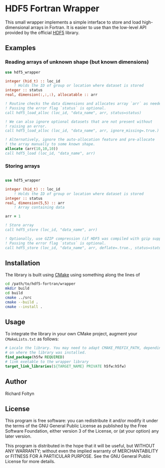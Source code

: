 # HDF5 Fortran Wrapper

This small wrapper implements a simple interface to store and load 
high-dimensional arrays in Fortran. It is easier to use than the low-level API provided
by the official [HDF5](https://portal.hdfgroup.org/) library.

## Examples

### Reading arrays of unknown shape (but known dimensions)

```fortran
use hdf5_wrapper

integer (hid_t) :: loc_id
    ! Holds the ID of group or location where dataset is stored
integer :: status
real, dimension(:,:,:), allocatable :: arr

! Routine checks the data dimensions and allocates array `arr` as needed.
! Passing the error flag `status` is optional.
call hdf5_load_alloc (loc_id, "data_name", arr, status=status)

! We can also ignore optional datasets that are not present without
! raising an error.
call hdf5_load_alloc (loc_id, "data_name", arr, ignore_missing=.true.)

! Alternatively, ignore the auto-allocation feature and pre-allocate
! the array manually to some known shape.
allocate (arr(10,10,10))
call hdf5_load (loc_id, "data_name", arr)
```

### Storing arrays

```fortran

use hdf5_wrapper

integer (hid_t) :: loc_id
    ! Holds the ID of group or location where dataset is stored
integer :: status
real, dimension(5,5) :: arr
    ! Array containing data

arr = 1

! Store array
call hdf5_store (loc_id, "data_name", arr)

! Optionally, use GZIP compression (if HDF5 was compiled with gzip support).
! Passing the error flag `status` is optional.
call hdf5_store (loc_id, "data_name", arr, deflate=.true., status=status)

```

## Installation

The library is built using [CMake](https://cmake.org/) using
something along the lines of
```bash
cd /path/to/hdf5-fortran/wrapper
mkdir build
cd build
cmake ../src
cmake --build .
cmake --install .
```

## Usage

To integrate the library in your own CMake project, augment your `CMakeLists.txt`
as follows:
```CMake
# Locale the library. You may need to adapt CMAKE_PREFIX_PATH, depending
# on where the library was installed.
find_package(h5fw REQUIRED)
# link exetable to the wrapper library
target_link_libraries(${TARGET_NAME} PRIVATE h5fw:h5fw)
```

## Author

Richard Foltyn

## License

This program is free software: you can redistribute it and/or modify it under 
the terms of the GNU General Public License as published by the Free Software 
Foundation, either version 3 of the License, or (at your option) any later 
version.

This program is distributed in the hope that it will be useful, but WITHOUT ANY 
WARRANTY; without even the implied warranty of MERCHANTABILITY or FITNESS FOR A 
PARTICULAR PURPOSE. See the GNU General Public License for more details.
